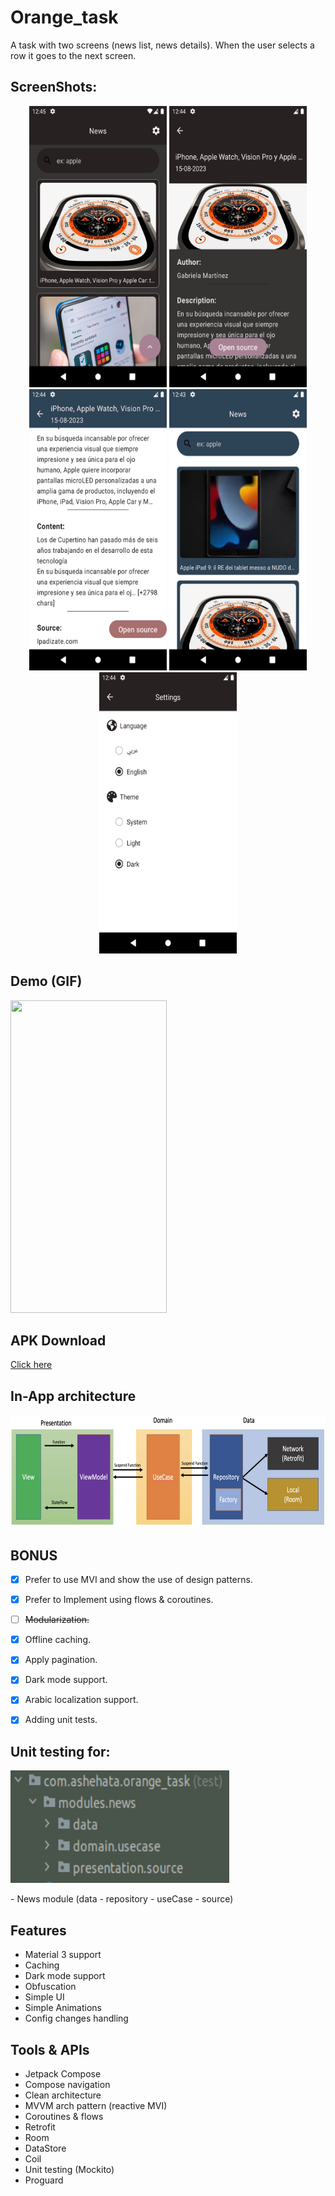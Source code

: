 # Orange_task
A task with two screens (news list, news details). When the user selects a row it goes to the next screen.

## ScreenShots:
<p align="center">
  <img src="img/1.png" height="450" width="220">
  <img src="img/2.png" height="450" width="220">
  <img src="img/3.png" height="450" width="220">
  <img src="img/4.png" height="450" width="220">
  <img src="img/5.png" height="450" width="220">
</p>

## Demo (GIF)
<p>
  <img src="img/demo.gif" height="500" width="250">
</p>


## APK Download
[Click here](https://drive.google.com/file/d/1hH8VLKvclu9qMgSkXoNI3Q3oi1u9RIdf/view?usp=sharing)

## In-App architecture
<p>
  <img src="img/arch.png" height="180" width="900">
</p>

## BONUS
- [x] Prefer to use MVI and show the use of design patterns.
- [x] Prefer to Implement using flows & coroutines.
- [ ] ~~Modularization.~~
- [x] Offline caching.
- [x] Apply pagination.
- [x] Dark mode support.
- [x] Arabic localization support.
- [x] Adding unit tests.


## Unit testing for:
<p>
  <img src="img/unit_test.png" height="180" width="350">
</p>
- News module (data - repository - useCase - source)


## Features
- Material 3 support
- Caching
- Dark mode support
- Obfuscation
- Simple UI
- Simple Animations
- Config changes handling

## Tools & APIs
- Jetpack Compose
- Compose navigation
- Clean architecture
- MVVM arch pattern (reactive MVI)
- Coroutines & flows
- Retrofit
- Room
- DataStore
- Coil
- Unit testing (Mockito)
- Proguard

